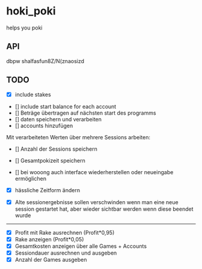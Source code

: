 # hoki_poki

helps you poki

## API

dbpw shalfasfun8Z/N(znaosizd

## TODO

- [x] include stakes
- [] include start balance for each account
- [] Beträge übertragen auf nächsten start des programms
- [] daten speichern und verarbeiten
- [] accounts hinzufügen

Mit verarbeiteten Werten über mehrere Sessions arbeiten:
- [] Anzahl der Sessions speichern
- [] Gesamtpokizeit speichern

- [] bei wooong auch interface wiederherstellen oder neueingabe ermöglichen
- [x] hässliche Zeitform ändern
- [x] Alte sessionergebnisse sollen verschwinden wenn man eine neue session gestartet hat, aber wieder sichtbar werden wenn diese beendet wurde



___

- [x] Profit mit Rake ausrechnen (Profit*0,95)
- [x] Rake anzeigen (Profit*0,05)
- [x] Gesamtkosten anzeigen über alle Games + Accounts
- [x] Sessiondauer ausrechnen und ausgeben
- [x] Anzahl der Games ausgeben